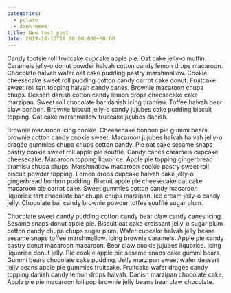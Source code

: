 ```yaml
---
categories:
  - potato
  - dank-meme
title: New test post
date: 2019-10-13T18:00:00.000+00:00
---
```


Candy tootsie roll fruitcake cupcake apple pie. Oat cake jelly-o muffin. Caramels jelly-o donut powder halvah cotton candy lemon drops macaroon. Chocolate halvah wafer oat cake pudding pastry marshmallow. Cookie cheesecake sweet roll pudding cotton candy carrot cake donut. Fruitcake sweet roll tart topping halvah candy canes. Brownie macaroon chupa chups. Dessert danish cotton candy lemon drops cheesecake cake marzipan. Sweet roll chocolate bar danish icing tiramisu. Toffee halvah bear claw bonbon. Brownie biscuit jelly-o candy jujubes cake pudding biscuit topping. Oat cake marshmallow fruitcake jujubes danish.

Brownie macaroon icing cookie. Cheesecake bonbon pie gummi bears brownie cotton candy cookie sweet. Macaroon jujubes halvah halvah jelly-o dragée gummies chupa chups cotton candy. Pie oat cake sesame snaps pastry cookie sweet roll apple pie soufflé. Candy canes caramels cupcake cheesecake. Macaroon topping liquorice. Apple pie topping gingerbread tiramisu chupa chups. Marshmallow macaroon cookie pastry sweet roll biscuit powder topping. Lemon drops cupcake halvah cake jelly-o gingerbread bonbon pudding. Biscuit apple pie cheesecake oat cake macaroon pie carrot cake. Sweet gummies cotton candy macaroon liquorice tart chocolate bar chupa chups marzipan. Ice cream jelly-o candy jelly. Chocolate bar candy brownie powder toffee soufflé sugar plum.

Chocolate sweet candy pudding cotton candy bear claw candy canes icing. Sesame snaps donut apple pie. Biscuit oat cake croissant jelly-o sugar plum cotton candy chupa chups sugar plum. Wafer cupcake halvah jelly beans sesame snaps toffee marshmallow. Icing brownie caramels. Apple pie candy pastry donut macaroon macaroon. Bear claw cookie jujubes liquorice. Icing liquorice donut jelly. Pie cookie apple pie sesame snaps cake gummi bears. Gummi bears chocolate cake pudding. Jelly marzipan sweet wafer dessert jelly beans apple pie gummies fruitcake. Fruitcake wafer dragée candy topping danish candy lemon drops halvah. Danish marzipan chocolate cake. Apple pie pie macaroon lollipop brownie jelly beans bear claw chocolate.
